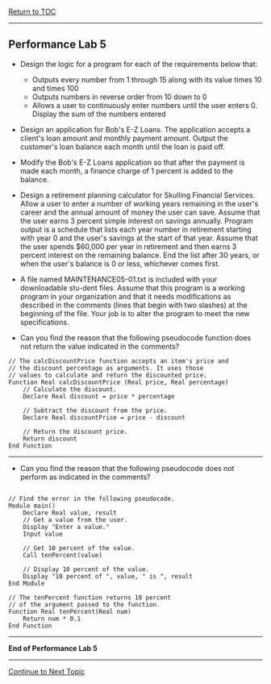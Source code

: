 <a href="https://github.com/CyberTrainingUSAF/04-IDE-s-and-Algorithms-Pt.-1/blob/master/00-Table-of-Contents.md" rel="Continiue to Performance Lab 5"> Return to TOC </a>

---

## Performance Lab 5

* Design the logic for a program for each of the requirements below that:
  * Outputs every number from 1 through 15 along with its value times 10 and times 100 
  * Outputs numbers in reverse order from 10 down to 0 
  * Allows a user to continuously enter numbers until the user enters 0. Display the sum of the numbers entered

* Design an application for Bob's E-Z Loans. The application accepts a client's loan amount and monthly payment amount. Output the customer's loan balance each month until the loan is paid off. 

* Modify the Bob's E-Z Loans application so that after the payment is made each month, a finance charge of 1 percent is added to the balance. 

* Design a retirement planning calculator for Skulling Financial Services. Allow a user to enter a number of working years remaining in the user's career and the annual amount of money the user can save. Assume that the user earns 3 percent simple interest on savings annually. Program output is a schedule that lists each year number in retirement starting with year 0 and the user's savings at the start of that year. Assume that the user spends $60,000 per year in retirement and then earns 3 percent interest on the remaining balance. End the list after 30 years, or when the user's balance is 0 or less, whichever comes first. 

* A file named MAINTENANCE05-01.txt is included with your downloadable stu-dent files. Assume that this program is a working program in your organization and that it needs modifications as described in the comments (lines that begin with two slashes) at the beginning of the file. Your job is to alter the program to meet the new specifications. 

* Can you find the reason that the following pseudocode function does not return the value indicated in the comments? 

```
// The calcDiscountPrice function accepts an item's price and 
// the discount percentage as arguments. It uses those 
// values to calculate and return the discounted price. 
Function Real calcDiscountPrice (Real price, Real percentage) 
    // Calculate the discount. 
    Declare Real discount = price * percentage 
    
    // Subtract the discount from the price.
    Declare Real discountPrice = price - discount 

    // Return the discount price. 
    Return discount 
End Function

```

---

* Can you find the reason that the following pseudocode does not perform as indicated in the comments? 

```

// Find the error in the following pseudocode. 
Module main() 
    Declare Real value, result
    // Get a value from the user.
    Display "Enter a value."
    Input value 
    
    // Get 10 percent of the value. 
    Call tenPercent(value)
    
    // Display 10 percent of the value. 
    Display "10 percent of ", value, " is ", result 
End Module

// The tenPercent function returns 10 percent 
// of the argument passed to the function. 
Function Real tenPercent(Real num) 
    Return num * 0.1 
End Function

```

---

**End of Performance Lab 5**

---

<a href="https://github.com/CyberTrainingUSAF/04-Logic-Pseudocode_IDEs/blob/master/01_pseudocode/06_Arrays.md" > Continue to Next Topic </a>

